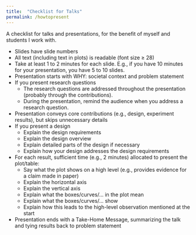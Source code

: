 ```yaml
---
title:  "Checklist for Talks"
permalink: /howtopresent
---
```


A checklist for talks and presentations, for the benefit of myself and students I work with.

- Slides have slide numbers
- All text (including text in plots) is readable (font size ≥ 28)
- Take at least 1 to 2 minutes for each slide. E.g., if you have 10 minutes for your presentation, you have 5 to 10 slides.
- Presentation starts with WHY: societal context and problem statement
- If you present research questions
  - The research questions are addressed throughout the presentation (probably through the contributions).
  - During the presentation, remind the audience when you address a research question.
- Presentation conveys core contributions (e.g., design, experiment results), but skips unnecessary details
- If you present a design
  - Explain the design requirements
  - Explain the design overview
  - Explain detailed parts of the design if necessary
  - Explain how your design addresses the design requirements
- For each result, sufficient time (e.g., 2 minutes) allocated to present the plot/table:
  - Say what the plot shows on a high level (e.g., provides evidence for a claim made in paper)
  - Explain the horizontal axis
  - Explain the vertical axis
  - Explain what the boxes/curves/... in the plot mean
  - Explain what the boxes/curves/... show
  - Explain how this leads to the high-level observation mentioned at the start
- Presentation ends with a Take-Home Message, summarizing the talk and tying results back to problem statement
